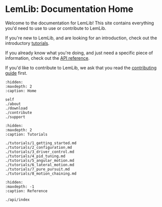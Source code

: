 # LemLib: Documentation Home

Welcome to the documentation for LemLib! This site contains everything you'd need to use to use or contribute to LemLib.

If you're new to LemLib, and are looking for an introduction, check out the introductory [tutorials](./tutorials/1_getting_started.md).

If you already know what you're doing, and just need a specific piece of information, check out the [API reference](./api/index.md).

If you'd like to contribute to LemLib, we ask that you read the [contributing guide](./contribute.md) first.

```{toctree}
:hidden:
:maxdepth: 2
:caption: Home

self
./about
./download
./contribute
./support
```


```{toctree}
:hidden:
:maxdepth: 2
:caption: Tutorials

./tutorials/1_getting_started.md
./tutorials/2_configuration.md
./tutorials/3_driver_control.md
./tutorials/4_pid_tuning.md
./tutorials/5_angular_motion.md
./tutorials/6_lateral_motion.md
./tutorials/7_pure_pursuit.md
./tutorials/8_motion_chaining.md
```

```{toctree}
:hidden:
:maxdepth: -1
:caption: Reference

./api/index
```


